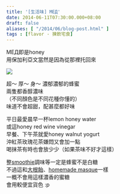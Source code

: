 ```yaml
---
title: '[生活味] МЕД'
date: 2014-06-11T07:30:00.000+08:00
draft: false
aliases: [ "/2014/06/blog-post.html" ]
tags : [flavor - 揀飲宅食]
---
```


МЕД即是honey  
用保加利亞文當然是因為從那裡托回來  

![](/images/med.jpg)

超～ 厚～ 身～ 濃郁濃郁的蜂蜜  
兩隻都香醇濃味  
（不同顏色是不同花種你懂的）  
味道不會超甜，配甚麼都好味  
  
平日最愛晨早一杯lemon honey water  
或這honey red wine vinegar  
早餐、下午茶就愛honey walnut yogurt  
沖紅茶玫瑰花茶嫌悶又會加一點  
喝抹茶有時也會放少少（如果茶味不好才這樣）  
  
整[smoothie](https://hidie.net/berrysmoothie/)調味等一定是蜂蜜不是白糖  
不過這和[大根飴](https://hidie.net/daikonhoney/)、[homemade masque](https://hidie.net/winehoney/)一樣  
一概不會用這樣濃香的蜜糖  
會用較便宜貨色 :p
